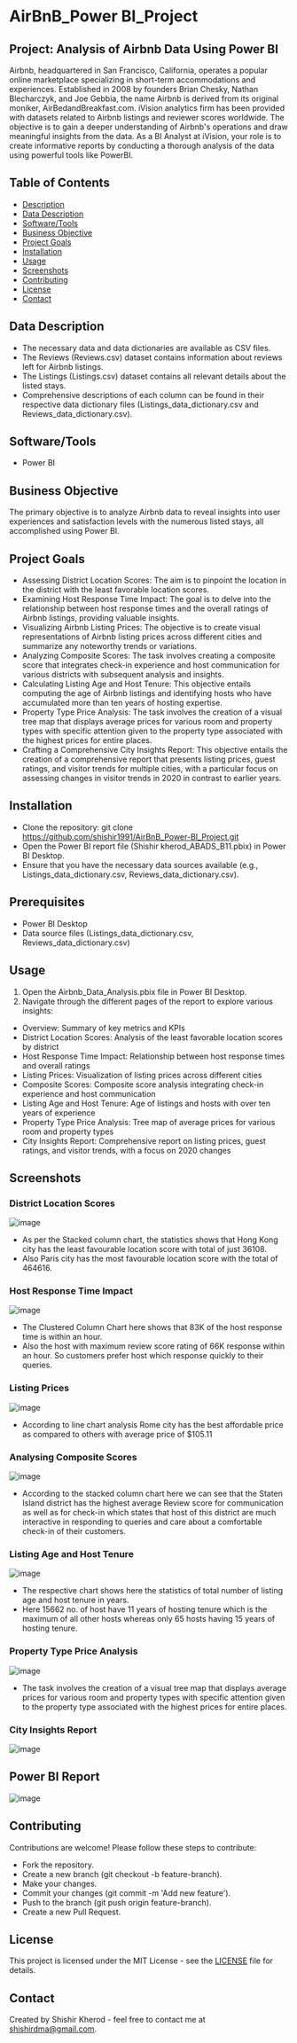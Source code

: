 # AirBnB_Power BI_Project

## Project: Analysis of Airbnb Data Using Power BI

Airbnb, headquartered in San Francisco, California, operates a popular online marketplace specializing in short-term accommodations and experiences. Established in 2008 by founders Brian Chesky, Nathan Blecharczyk, and Joe Gebbia, the name Airbnb is derived from its original moniker, AirBedandBreakfast.com. iVision analytics firm has been provided with datasets related to Airbnb listings and reviewer scores worldwide. The objective is to gain a deeper understanding of Airbnb's operations and draw meaningful insights from the data. As a BI Analyst at iVision, your role is to create informative reports by conducting a thorough analysis of the data using powerful tools like PowerBI.

## Table of Contents
- [Description](#description)
- [Data Description](#data-description)
- [Software/Tools](#softwaretools)
- [Business Objective](#business-objective)
- [Project Goals](#project-goals)
- [Installation](#installation)
- [Usage](#usage)
- [Screenshots](#screenshots)
- [Contributing](#contributing)
- [License](#license)
- [Contact](#contact)

## Data Description
- The necessary data and data dictionaries are available as CSV files.
- The Reviews (Reviews.csv) dataset contains information about reviews left for Airbnb listings.
- The Listings (Listings.csv) dataset contains all relevant details about the listed stays.
- Comprehensive descriptions of each column can be found in their respective data dictionary files (Listings_data_dictionary.csv and Reviews_data_dictionary.csv).

## Software/Tools
- Power BI

## Business Objective
The primary objective is to analyze Airbnb data to reveal insights into user experiences and satisfaction levels with the numerous listed stays, all accomplished using Power BI.

## Project Goals
- Assessing District Location Scores: The aim is to pinpoint the location in the district with the least favorable location scores.
- Examining Host Response Time Impact: The goal is to delve into the relationship between host response times and the overall ratings of Airbnb listings, providing valuable insights.
- Visualizing Airbnb Listing Prices: The objective is to create visual representations of Airbnb listing prices across different cities and summarize any noteworthy trends or variations.
- Analyzing Composite Scores: The task involves creating a composite score that integrates check-in experience and host communication for various districts with subsequent analysis and insights.
- Calculating Listing Age and Host Tenure: This objective entails computing the age of Airbnb listings and identifying hosts who have accumulated more than ten years of hosting expertise.
- Property Type Price Analysis: The task involves the creation of a visual tree map that displays average prices for various room and property types with specific attention given to the property type associated with the highest prices 
  for entire places.
- Crafting a Comprehensive City Insights Report: This objective entails the creation of a comprehensive report that presents listing prices, guest ratings, and visitor trends for multiple cities, with a particular focus on assessing 
  changes in visitor trends in 2020 in contrast to earlier years.

## Installation
   - Clone the repository:
     git clone https://github.com/shishir1991/AirBnB_Power-BI_Project.git
   - Open the Power BI report file (Shishir kherod_ABADS_B11.pbix) in Power BI Desktop.
   - Ensure that you have the necessary data sources available (e.g., Listings_data_dictionary.csv, Reviews_data_dictionary.csv).

## Prerequisites
   - Power BI Desktop
   - Data source files (Listings_data_dictionary.csv, Reviews_data_dictionary.csv)

## Usage
   1. Open the Airbnb_Data_Analysis.pbix file in Power BI Desktop.
   2. Navigate through the different pages of the report to explore various insights:
     
   - Overview: Summary of key metrics and KPIs
   - District Location Scores: Analysis of the least favorable location scores by district
   - Host Response Time Impact: Relationship between host response times and overall ratings
   - Listing Prices: Visualization of listing prices across different cities
   - Composite Scores: Composite score analysis integrating check-in experience and host communication
   - Listing Age and Host Tenure: Age of listings and hosts with over ten years of experience
   - Property Type Price Analysis: Tree map of average prices for various room and property types
   - City Insights Report: Comprehensive report on listing prices, guest ratings, and visitor trends, with a focus on 2020 changes

## Screenshots
   ### District Location Scores
     
   ![image](https://github.com/shishir1991/AirBnB_Power-BI_Project/assets/157515610/263791e0-3034-44e9-9d30-6f10b742fd7d)

   - As per the Stacked column  chart, the statistics shows that Hong Kong city has the least favourable location score with total of just 36108.
   - Also Paris city has the most favourable location score with the total of 464616.
     
   ### Host Response Time Impact

   ![image](https://github.com/shishir1991/AirBnB_Power-BI_Project/assets/157515610/e87e5f40-0460-449e-8267-4186dcf96a59)

   - The Clustered Column Chart here shows that 83K of the host response time is within an hour.
   - Also the host with maximum review score rating of 66K response within an hour. So customers prefer host which response quickly to their queries.

   ### Listing Prices

   ![image](https://github.com/shishir1991/AirBnB_Power-BI_Project/assets/157515610/38073107-738e-43fc-91ff-7a4c6311f2d4)

   - According to line chart analysis Rome city has the best affordable price as compared to others with average price of $105.11

   ### Analysing Composite Scores

   ![image](https://github.com/shishir1991/AirBnB_Power-BI_Project/assets/157515610/98893b15-294f-4316-b9fd-a6867fce47f0)

   - According to the stacked column chart here we can see that the Staten Island district has the highest average Review score for communication as well as for check-in which states that host of this district are much interactive in 
     responding to queries and care about a comfortable check-in of their customers.

   ### Listing Age and Host Tenure

   ![image](https://github.com/shishir1991/AirBnB_Power-BI_Project/assets/157515610/b127f65b-15b1-41b7-896e-8945e9422335)

   - The respective chart shows here the statistics of total number of listing age and host tenure in years. 
   - Here 15662 no. of host have 11 years of hosting tenure which is the maximum of all other hosts whereas only 65 hosts having 15 years of hosting tenure.

   ### Property Type Price Analysis

   ![image](https://github.com/shishir1991/AirBnB_Power-BI_Project/assets/157515610/b37cb56f-3e35-47c0-9155-2cb255d1085f)

   - The task involves the creation of a visual tree map that displays average prices for various room and property types with specific attention given to the property type associated with the highest prices for entire places.

   ### City Insights Report

   ![image](https://github.com/shishir1991/AirBnB_Power-BI_Project/assets/157515610/96de63d2-c14c-48db-bcd7-111b3f47c7e0)

## Power BI Report

  ![image](https://github.com/shishir1991/AirBnB_Power-BI_Project/assets/157515610/8883663d-2953-43f4-a4a2-ca14172dfc98)

## Contributing
   Contributions are welcome! Please follow these steps to contribute:
  - Fork the repository.
  - Create a new branch (git checkout -b feature-branch).
  - Make your changes.
  - Commit your changes (git commit -m 'Add new feature').
  - Push to the branch (git push origin feature-branch).
  - Create a new Pull Request.

## License
   This project is licensed under the MIT License - see the [LICENSE](LICENSE) file for details.

## Contact
   Created by Shishir Kherod - feel free to contact me at shishirdma@gmail.com.
























